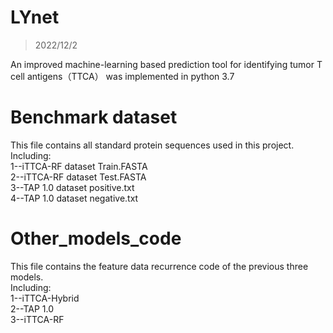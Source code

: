 # LYnet
> 2022/12/2

An improved machine-learning based prediction tool for identifying tumor T cell antigens（TTCA）
was implemented in python 3.7

# Benchmark dataset
This file contains all standard protein sequences used in this project.  
Including:  
1--iTTCA-RF dataset Train.FASTA  
2--iTTCA-RF dataset Test.FASTA  
3--TAP 1.0 dataset positive.txt  
4--TAP 1.0 dataset negative.txt  
# Other_models_code
This file contains the feature data recurrence code of the previous three models.  
Including:  
1--iTTCA-Hybrid  
2--TAP 1.0  
3--iTTCA-RF  
